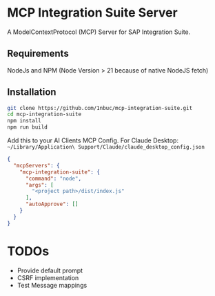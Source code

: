 # MCP Integration Suite Server

A ModelContextProtocol (MCP) Server for SAP Integration Suite.

## Requirements
NodeJs and NPM (Node Version > 21 because of native NodeJS fetch)

## Installation
```sh
git clone https://github.com/1nbuc/mcp-integration-suite.git
cd mcp-integration-suite
npm install
npm run build
```
Add this to your AI Clients MCP Config. 
For Claude Desktop: `~/Library/Application\ Support/Claude/claude_desktop_config.json`
```json
{
  "mcpServers": {
    "mcp-integration-suite": {
      "command": "node",
      "args": [
        "<project path>/dist/index.js"
      ],
      "autoApprove": []
    }
  }
}
```

# TODOs
- Provide default prompt
- CSRF implementation
- Test Message mappings